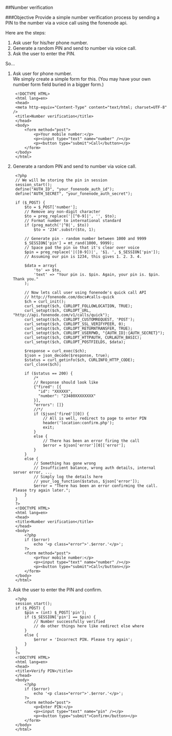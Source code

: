 ##Number verification

###Objective
Provide a simple number verification process by sending a PIN to the number via a voice call using the fonenode api.

Here are the steps:

1. Ask user for his/her phone number.
2. Generate a random PIN and send to number via voice call.
3. Ask the user to enter the PIN.

So...

1. Ask user for phone number.  
We simply create a simple form for this. (You may have your own number form field buried in a bigger form.)

        <!DOCTYPE HTML> 
        <html lang=en>
        <head>
        <meta http-equiv="Content-Type" content="text/html; charset=UTF-8" />
        <title>Number verification</title>
        </head>
        <body>
            <form method="post">
                <p>Your mobile number:</p>
                <p><input type="text" name="number" /></p>
                <p><button type="submit">Call</button></p>
            </form>
        </body>
        </html>

2. Generate a random PIN and send to number via voice call.

        <?php
        // We will be storing the pin in session
        session_start();
        define("AUTH_ID", "your_fonenode_auth_id");
        define("AUTH_SECRET", "your_fonenode_auth_secret");

        if ($_POST) {
            $to = $_POST['number'];
            // Remove any non-digit character
            $to = preg_replace('|[^0-9]|', '', $to);
            // Format number to international standard
            if (preg_match('|^0|', $to))
                $to = '234'.substr($to, 1);
                
            // Generate pin - random number between 1000 and 9999
            $_SESSION['pin'] = mt_rand(1000, 9999);
            // Space pad the pin so that it's clear over voice
            $pin = preg_replace('|([0-9])|', '$1. ', $_SESSION['pin']);
            // Assuming our pin is 1234, this gives 1. 2. 3. 4.
            
            $data = array(
                'to' => $to,
                'text' => "Your pin is. $pin. Again, your pin is. $pin. Thank you."
            );
            
            // Now lets call user using fonenode's quick call API
            // http://fonenode.com/docs#calls-quick
            $ch = curl_init();
            curl_setopt($ch, CURLOPT_FOLLOWLOCATION, TRUE);
            curl_setopt($ch, CURLOPT_URL, "http://api.fonenode.com/v1/calls/quick");
            curl_setopt($ch, CURLOPT_CUSTOMREQUEST, 'POST');
            curl_setopt($ch, CURLOPT_SSL_VERIFYPEER, 0);
            curl_setopt($ch, CURLOPT_RETURNTRANSFER, TRUE);
            curl_setopt($ch, CURLOPT_USERPWD, "{AUTH_ID}:{AUTH_SECRET}");
            curl_setopt($ch, CURLOPT_HTTPAUTH, CURLAUTH_BASIC);
            curl_setopt($ch, CURLOPT_POSTFIELDS, $data);

            $response = curl_exec($ch);
            $json = json_decode($response, true);
            $status = curl_getinfo($ch, CURLINFO_HTTP_CODE);
            curl_close($ch);
            
            if ($status == 200) {
                /*
                // Response should look like
                {"fired": [{
                  "id": "XXXXXX",
                  "number": "23480XXXXXXXX"
                }],
                "errors": []}
                //*/
                if ($json['fired'][0]) {
                    // All is well, redirect to page to enter PIN
                    header('location:confirm.php');
                    exit;
                }
                else {
                    // There has been an error firing the call
                    $error = $json['error'][0]['error'];
                }
            }
            else {
                // Something has gone wrong
                // Insufficient balance, wrong auth details, internal server error, ...
                // Simply log the details here
                // your_log_function($status, $json['error']);
                $error = "There has been an error confirming the call. Please try again later.";
            }
        }
        ?>
        <!DOCTYPE HTML> 
        <html lang=en>
        <head>
        <title>Number verification</title>
        </head>
        <body>
            <?php
            if ($error)
                echo '<p class="error">'.$error.'</p>';
            ?>
            <form method="post">
                <p>Your mobile number:</p>
                <p><input type="text" name="number" /></p>
                <p><button type="submit">Call</button></p>
            </form>
        </body>
        </html>

3. Ask the user to enter the PIN and confirm.

        <?php
        session_start();
        if ($_POST) {
            $pin = (int) $_POST['pin'];
            if ($_SESSION['pin'] == $pin) {
                // Number successfully verified
                // do other things here like redirect else where
            }
            else {
                $error = 'Incorrect PIN. Please try again';
            }
        }        
        ?>
        <!DOCTYPE HTML> 
        <html lang=en>
        <head>
        <title>Verify PIN</title>
        </head>
        <body>
            <?php
            if ($error)
                echo '<p class="error">'.$error.'</p>';
            ?>
            <form method="post">
                <p>Enter PIN:</p>
                <p><input type="text" name="pin" /></p>
                <p><button type="submit">Confirm</button></p>
            </form>
        </body>
        </html>